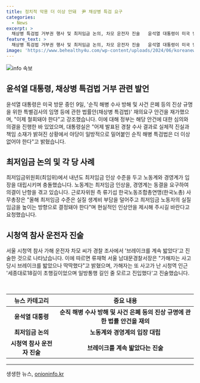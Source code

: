 ```yaml
---
title: 정치적 악용 더 이상 안돼  尹 채상병 특검 요구
categories:
  - News
excerpt: >
  채상병 특검법 거부권 행사 및 최저임금 논의, 차모 운전자 진술   윤석열 대통령이 미국 방문 중 채상병 특검법을 재가했다. 한편, 최저임금위원회는 내년 최저임금을 둘러싼 논의에서 노동계와 경영계가 입장을 다투고 있는 상황이다. 류재혁 서울 남대문경찰서장은 시청역 참사 가해 운전자 차모 씨가 브레이크를 계속 밟았다고 진술했다.
feature_text: >
  채상병 특검법 거부권 행사 및 최저임금 논의, 차모 운전자 진술   윤석열 대통령이 미국 방문 중 채상병 특검법을 재가했다. 한편, 최저임금위원회는 내년 최저임금을 둘러싼 논의에서 노동계와 경영계가 입장을 다투고 있는 상황이다. 류재혁 서울 남대문경찰서장은 시청역 참사 가해 운전자 차모 씨가 브레이크를 계속 밟았다고 진술했다.
image: 'https://www.behealthy4u.com/wp-content/uploads/2024/06/koreanews.jpg'
---
```


<p><img src="https://www.behealthy4u.com/wp-content/uploads/2024/06/koreanews.jpg" alt="info 속보" /></p>

<h2 data-ke-size="size26">윤석열 대통령, 채상병 특검법 거부 관련 발언</h2>

<p>윤석열 대통령은 미국 방문 중인 9일, '순직 해병 수사 방해 및 사건 은폐 등의 진상 규명을 위한 특별검사의 임명 등에 관한 법률안(채상병 특검법)' 재의요구 안건을 재가했으며, "이제 철회돼야 한다"고 강조했습니다. 이에 대해 정부는 해당 안건에 대한 심의와 의결을 진행한 바 있었으며, 대통령실은 "어제 발표된 경찰 수사 결과로 실체적 진실과 책임 소재가 밝혀진 상황에서 야당이 일방적으로 밀어붙인 순직 해병 특검법은 더 이상 없어야 한다"고 밝혔습니다.</p>

<h2 data-ke-size="size26">최저임금 논의 및 각 당 사례</h2>

<p>최저임금위원회(최임위)에서 내년도 최저임금 인상 수준을 두고 노동계와 경영계가 입장을 대립시키며 충돌했습니다. 노동계는 최저임금 인상을, 경영계는 동결을 요구하여 의결이 난항을 겪고 있습니다. 근로자위원 측 류기섭 한국노동조합총연맹(한국노총) 사무총장은 "올해 최저임금 수준은 실질 생계비 부담을 덜어주고 최저임금 노동자의 실질 임금을 높이는 방향으로 결정돼야 한다"며 현실적인 인상안을 제시해 주시길 바란다고 요청했습니다.</p>

<h2 data-ke-size="size26">시청역 참사 운전자 진술</h2>

<p>서울 시청역 참사 가해 운전자 차모 씨가 경찰 조사에서 '브레이크를 계속 밟았다'고 진술한 것으로 나타났습니다. 이에 따르면 류재혁 서울 남대문경찰서장은 "가해자는 사고 당시 브레이크를 밟았으나 딱딱했다"고 밝혔으며, 가해자는 또 사고가 난 시청역 인근 '세종대로18길이 초행길이었으며 일방통행 길인 줄 모르고 진입했다'고 진술했습니다.</p>

<p data-ke-size="size16">&nbsp;</p>

<table>
    <thead>
        <tr>
            <th><b>뉴스 카테고리</b></th>
            <th><b>중요 내용</b></th>
        </tr>
    </thead>
    <tbody>
        <tr>
            <td style="text-align: center; height: 17px;"><b>윤석열 대통령</b></td>
            <td style="text-align: center; height: 17px;"><b>순직 해병 수사 방해 및 사건 은폐 등의 진상 규명에 관한 법률 안건을 재의</b></td>
        </tr>
        <tr>
            <td style="text-align: center; height: 17px;"><b>최저임금 논의</b></td>
            <td style="text-align: center; height: 17px;"><b>노동계와 경영계의 입장 대립</b></td>
        </tr>
        <tr>
            <td style="text-align: center; height: 17px;"><b>시청역 참사 운전자 진술</b></td>
            <td style="text-align: center; height: 17px;"><b>브레이크를 계속 밟았다는 진술</b></td>
        </tr>
    </tbody>
</table>

<p><hr></p>
생생한 뉴스, <a href="https://onioninfo.kr" rel="dofollow">onioninfo.kr</a>


